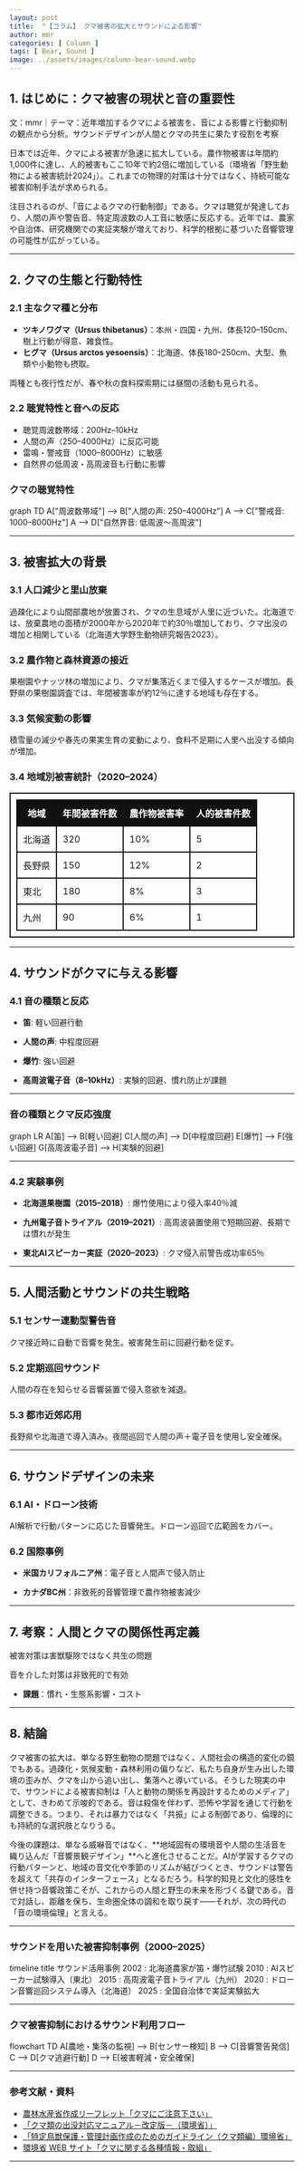```yaml
---
layout: post
title:  "【コラム】 クマ被害の拡大とサウンドによる影響"
author: mmr
categories: [ Column ]
tags: [ Bear, Sound ]
image: ../assets/images/column-bear-sound.webp
---
```


## 1. はじめに：クマ被害の現状と音の重要性


文：mmr｜テーマ：近年増加するクマによる被害を、音による影響と行動抑制の観点から分析。サウンドデザインが人間とクマの共生に果たす役割を考察

日本では近年、クマによる被害が急速に拡大している。農作物被害は年間約1,000件に達し、人的被害もここ10年で約2倍に増加している（環境省「野生動物による被害統計2024」）。これまでの物理的対策は十分ではなく、持続可能な被害抑制手法が求められる。

注目されるのが、「音によるクマの行動制御」である。クマは聴覚が発達しており、人間の声や警告音、特定周波数の人工音に敏感に反応する。近年では、農家や自治体、研究機関での実証実験が増えており、科学的根拠に基づいた音響管理の可能性が広がっている。

---

<style type="text/css">

table, td, th {
border: 2px #111 solid;
width: auto;
padding: 10px; 
}
th {
background-color: #111;
color: #fff;
}
</style>


## 2. クマの生態と行動特性

### 2.1 主なクマ種と分布

- **ツキノワグマ（Ursus thibetanus）**：本州・四国・九州、体長120–150cm、樹上行動が得意、雑食性。  
- **ヒグマ（Ursus arctos yesoensis）**：北海道、体長180–250cm、大型、魚類や小動物も摂取。  

両種とも夜行性だが、春や秋の食料探索期には昼間の活動も見られる。

### 2.2 聴覚特性と音への反応

- 聴覚周波数帯域：200Hz–10kHz  
- 人間の声（250–4000Hz）に反応可能  
- 雷鳴・警戒音（1000–8000Hz）に敏感  
- 自然界の低周波・高周波音も行動に影響

### クマの聴覚特性

<div class="mermaid">

graph TD
A["周波数帯域"] --> B["人間の声: 250–4000Hz"]
A --> C["警戒音: 1000–8000Hz"]
A --> D["自然界音: 低周波〜高周波"]


</div>


---

## 3. 被害拡大の背景

### 3.1 人口減少と里山放棄

過疎化により山間部農地が放置され、クマの生息域が人里に近づいた。北海道では、放棄農地の面積が2000年から2020年で約30％増加しており、クマ出没の増加と相関している（北海道大学野生動物研究報告2023）。

### 3.2 農作物と森林資源の接近

果樹園やナッツ林の増加により、クマが集落近くまで侵入するケースが増加。長野県の果樹園調査では、年間被害率が約12％に達する地域も存在する。

### 3.3 気候変動の影響

積雪量の減少や春先の果実生育の変動により、食料不足期に人里へ出没する傾向が増加。

### 3.4 地域別被害統計（2020–2024）

| 地域  | 年間被害件数 | 農作物被害率 | 人的被害件数 |
| --- | ------ | ------ | ------ |
| 北海道 | 320    | 10%    | 5      |
| 長野県 | 150    | 12%    | 2      |
| 東北  | 180    | 8%     | 3      |
| 九州  | 90     | 6%     | 1      |

---

## 4. サウンドがクマに与える影響

### 4.1 音の種類と反応

- **笛**: 軽い回避行動

- **人間の声**: 中程度回避

- **爆竹**: 強い回避

- **高周波電子音（8–10kHz）**: 実験的回避、慣れ防止が課題

---

### 音の種類とクマ反応強度

<div class="mermaid">

graph LR
A[笛] --> B[軽い回避]
C[人間の声] --> D[中程度回避]
E[爆竹] --> F[強い回避]
G[高周波電子音] --> H[実験的回避]

</div>

---

### 4.2 実験事例

- **北海道果樹園（2015–2018）**: 爆竹使用により侵入率40％減

- **九州電子音トライアル（2019–2021）**: 高周波装置使用で短期回避、長期では慣れが発生

- **東北AIスピーカー実証（2020–2023）**: クマ侵入前警告成功率65％

---

## 5. 人間活動とサウンドの共生戦略

### 5.1 センサー連動型警告音

クマ接近時に自動で音響を発生。被害発生前に回避行動を促す。

### 5.2 定期巡回サウンド

人間の存在を知らせる音響装置で侵入意欲を減退。

### 5.3 都市近郊応用

長野県や北海道で導入済み。夜間巡回で人間の声＋電子音を使用し安全確保。

---

## 6. サウンドデザインの未来

### 6.1 AI・ドローン技術

AI解析で行動パターンに応じた音響発生。ドローン巡回で広範囲をカバー。

### 6.2 国際事例

- **米国カリフォルニア州**：電子音と人間声で侵入防止

- **カナダBC州**：非致死的音響管理で農作物被害減少

---

## 7. 考察：人間とクマの関係性再定義

被害対策は害獣駆除ではなく共生の問題

音を介した対策は非致死的で有効

- **課題**：慣れ・生態系影響・コスト

---

## 8. 結論

クマ被害の拡大は、単なる野生動物の問題ではなく、人間社会の構造的変化の鏡でもある。過疎化・気候変動・森林利用の偏りなど、私たち自身が生み出した環境の歪みが、クマを山から追い出し、集落へと導いている。そうした現実の中で、サウンドによる被害抑制は「人と動物の関係を再設計するためのメディア」として、きわめて示唆的である。音は殺傷を伴わず、恐怖や学習を通じて行動を調整できる。つまり、それは暴力ではなく「共振」による制御であり、倫理的にも持続的な選択肢となりうる。

今後の課題は、単なる威嚇音ではなく、**地域固有の環境音や人間の生活音を織り込んだ「音響景観デザイン」**へと進化させることだ。AIが学習するクマの行動パターンと、地域の音文化や季節のリズムが結びつくとき、サウンドは警告を超えて「共存のインターフェース」となるだろう。科学的知見と文化的感性を併せ持つ音響政策こそが、これからの人間と野生の未来を形づくる鍵である。音で対話し、距離を保ち、生命圏全体の調和を取り戻す——それが、次の時代の「音の環境倫理」と言える。

---

### サウンドを用いた被害抑制事例（2000–2025）

<div class="mermaid">

timeline
    title サウンド活用事例
    2002 : 北海道農家が笛・爆竹試験
    2010 : AIスピーカー試験導入（東北）
    2015 : 高周波電子音トライアル（九州）
    2020 : ドローン音響巡回システム導入（北海道）
    2025 : 全国自治体で実証実験拡大

</div>

---

### クマ被害抑制におけるサウンド利用フロー

<div class="mermaid">

flowchart TD
A[農地・集落の監視] --> B[センサー検知]
B --> C[音響警告発信]
C --> D[クマ逃避行動]
D --> E[被害軽減・安全確保]

</div>

---

### 参考文献・資料

- [農林水産省作成リーフレット「クマにご注意下さい」](https://www.maff.go.jp/j/seisan/tyozyu/higai/tyuuikanki/attach/pdf/index-12.pdf)
- [「クマ類の出没対応マニュアル－改定版－（環境省）」](http://www.env.go.jp/nature/choju/docs/docs5-4a/index.html)
- [「特定鳥獣保護・管理計画作成のためのガイドライン（クマ類編）環境省」](https://www.env.go.jp/nature/choju/plan/plan3-2c/)
- [環境省 WEB サイト「クマに関する各種情報・取組」](http://www.env.go.jp/nature/choju/effort/effort12/)

---